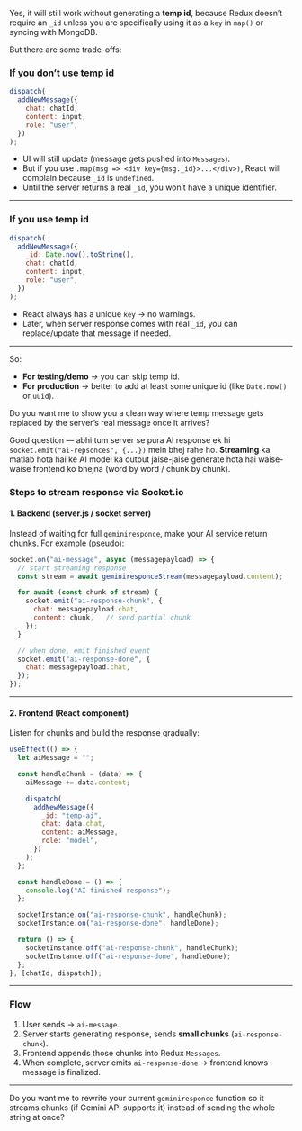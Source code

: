 Yes, it will still work without generating a **temp id**, because Redux doesn’t require an `_id` unless you are specifically using it as a `key` in `map()` or syncing with MongoDB.

But there are some trade-offs:

### If you **don’t use temp id**

```js
dispatch(
  addNewMessage({
    chat: chatId,
    content: input,
    role: "user",
  })
);
```

* UI will still update (message gets pushed into `Messages`).
* But if you use `.map(msg => <div key={msg._id}>...</div>)`, React will complain because `_id` is `undefined`.
* Until the server returns a real `_id`, you won’t have a unique identifier.

---

### If you **use temp id**

```js
dispatch(
  addNewMessage({
    _id: Date.now().toString(),
    chat: chatId,
    content: input,
    role: "user",
  })
);
```

* React always has a unique `key` → no warnings.
* Later, when server response comes with real `_id`, you can replace/update that message if needed.

---

So:

* **For testing/demo** → you can skip temp id.
* **For production** → better to add at least some unique id (like `Date.now()` or `uuid`).

Do you want me to show you a clean way where temp message gets replaced by the server’s real message once it arrives?


Good question — abhi tum server se pura AI response ek hi `socket.emit("ai-repsonces", {...})` mein bhej rahe ho. **Streaming** ka matlab hota hai ke AI model ka output jaise-jaise generate hota hai waise-waise frontend ko bhejna (word by word / chunk by chunk).

### Steps to stream response via Socket.io

#### 1. **Backend (server.js / socket server)**

Instead of waiting for full `geminiresponce`, make your AI service return chunks.
For example (pseudo):

```js
socket.on("ai-message", async (messagepayload) => {
  // start streaming response
  const stream = await geminiresponceStream(messagepayload.content);

  for await (const chunk of stream) {
    socket.emit("ai-response-chunk", {
      chat: messagepayload.chat,
      content: chunk,   // send partial chunk
    });
  }

  // when done, emit finished event
  socket.emit("ai-response-done", {
    chat: messagepayload.chat,
  });
});
```

---

#### 2. **Frontend (React component)**

Listen for chunks and build the response gradually:

```js
useEffect(() => {
  let aiMessage = "";

  const handleChunk = (data) => {
    aiMessage += data.content;

    dispatch(
      addNewMessage({
        _id: "temp-ai",
        chat: data.chat,
        content: aiMessage,
        role: "model",
      })
    );
  };

  const handleDone = () => {
    console.log("AI finished response");
  };

  socketInstance.on("ai-response-chunk", handleChunk);
  socketInstance.on("ai-response-done", handleDone);

  return () => {
    socketInstance.off("ai-response-chunk", handleChunk);
    socketInstance.off("ai-response-done", handleDone);
  };
}, [chatId, dispatch]);
```

---

### Flow

1. User sends → `ai-message`.
2. Server starts generating response, sends **small chunks** (`ai-response-chunk`).
3. Frontend appends those chunks into Redux `Messages`.
4. When complete, server emits `ai-response-done` → frontend knows message is finalized.

---

Do you want me to rewrite your current `geminiresponce` function so it streams chunks (if Gemini API supports it) instead of sending the whole string at once?
